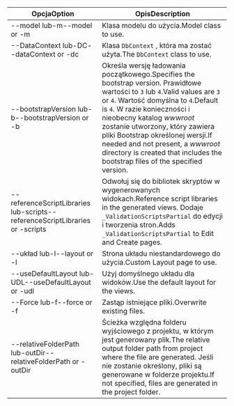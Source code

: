<!-- Options common to Razor Pages and Controller -->
| <span data-ttu-id="d4ea0-101">Opcja</span><span class="sxs-lookup"><span data-stu-id="d4ea0-101">Option</span></span>               | <span data-ttu-id="d4ea0-102">Opis</span><span class="sxs-lookup"><span data-stu-id="d4ea0-102">Description</span></span>|
| ----------------- | ------------ |
| <span data-ttu-id="d4ea0-103">--model lub-m</span><span class="sxs-lookup"><span data-stu-id="d4ea0-103">--model or -m</span></span>  | <span data-ttu-id="d4ea0-104">Klasa modelu do użycia.</span><span class="sxs-lookup"><span data-stu-id="d4ea0-104">Model class to use.</span></span> |
| <span data-ttu-id="d4ea0-105">--DataContext lub-DC</span><span class="sxs-lookup"><span data-stu-id="d4ea0-105">--dataContext or -dc</span></span>  | <span data-ttu-id="d4ea0-106">Klasa `DbContext` , która ma zostać użyta.</span><span class="sxs-lookup"><span data-stu-id="d4ea0-106">The `DbContext` class to use.</span></span> |
| <span data-ttu-id="d4ea0-107">--bootstrapVersion lub-b</span><span class="sxs-lookup"><span data-stu-id="d4ea0-107">--bootstrapVersion or -b</span></span>  | <span data-ttu-id="d4ea0-108">Określa wersję ładowania początkowego.</span><span class="sxs-lookup"><span data-stu-id="d4ea0-108">Specifies the bootstrap version.</span></span> <span data-ttu-id="d4ea0-109">Prawidłowe wartości to `3` lub `4`.</span><span class="sxs-lookup"><span data-stu-id="d4ea0-109">Valid values are `3` or `4`.</span></span> <span data-ttu-id="d4ea0-110">Wartość domyślna to `4`.</span><span class="sxs-lookup"><span data-stu-id="d4ea0-110">Default is `4`.</span></span> <span data-ttu-id="d4ea0-111">W razie konieczności i nieobecny katalog *wwwroot* zostanie utworzony, który zawiera pliki Bootstrap określonej wersji.</span><span class="sxs-lookup"><span data-stu-id="d4ea0-111">If needed and not present, a *wwwroot* directory is created that includes the bootstrap files of the specified version.</span></span> |
| <span data-ttu-id="d4ea0-112">--referenceScriptLibraries lub-scripts</span><span class="sxs-lookup"><span data-stu-id="d4ea0-112">--referenceScriptLibraries or -scripts</span></span> |  <span data-ttu-id="d4ea0-113">Odwołuj się do bibliotek skryptów w wygenerowanych widokach.</span><span class="sxs-lookup"><span data-stu-id="d4ea0-113">Reference script libraries in the generated views.</span></span> <span data-ttu-id="d4ea0-114">Dodaje `_ValidationScriptsPartial` do edycji i tworzenia stron.</span><span class="sxs-lookup"><span data-stu-id="d4ea0-114">Adds `_ValidationScriptsPartial` to Edit and Create pages.</span></span> |
| <span data-ttu-id="d4ea0-115">--układ lub-l</span><span class="sxs-lookup"><span data-stu-id="d4ea0-115">--layout or -l</span></span> | <span data-ttu-id="d4ea0-116">Strona układu niestandardowego do użycia.</span><span class="sxs-lookup"><span data-stu-id="d4ea0-116">Custom Layout page to use.</span></span> |
| <span data-ttu-id="d4ea0-117">--useDefaultLayout lub-UDL</span><span class="sxs-lookup"><span data-stu-id="d4ea0-117">--useDefaultLayout or -udl</span></span> | <span data-ttu-id="d4ea0-118">Użyj domyślnego układu dla widoków.</span><span class="sxs-lookup"><span data-stu-id="d4ea0-118">Use the default layout for the views.</span></span> |
| <span data-ttu-id="d4ea0-119">--Force lub-f</span><span class="sxs-lookup"><span data-stu-id="d4ea0-119">--force or -f</span></span> | <span data-ttu-id="d4ea0-120">Zastąp istniejące pliki.</span><span class="sxs-lookup"><span data-stu-id="d4ea0-120">Overwrite existing files.</span></span> |
| <span data-ttu-id="d4ea0-121">--relativeFolderPath lub-outDir</span><span class="sxs-lookup"><span data-stu-id="d4ea0-121">--relativeFolderPath or -outDir</span></span> | <span data-ttu-id="d4ea0-122">Ścieżka względna folderu wyjściowego z projektu, w którym jest generowany plik.</span><span class="sxs-lookup"><span data-stu-id="d4ea0-122">The relative output folder path from project where the file are generated.</span></span> <span data-ttu-id="d4ea0-123">Jeśli nie zostanie określony, pliki są generowane w folderze projektu.</span><span class="sxs-lookup"><span data-stu-id="d4ea0-123">If not specified, files are generated in the project folder.</span></span> |